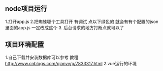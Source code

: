 ## node项目运行
1.打开app.js
2.把蜘蛛哪个工具打开 有调试 点以下绿色的 就会有有个配置的json  里面的app.js 一定改成这个
3. 后台请求的地方打断点就可以了

## 项目环境配置
1.自己下载并安装数据库可以参考 教程   http://www.cnblogs.com/qianyy/p/7833317.html
2.vue运行的环境
